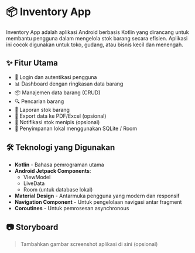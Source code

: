 # 📦 Inventory App

Inventory App adalah aplikasi Android berbasis Kotlin yang dirancang untuk membantu pengguna dalam mengelola stok barang secara efisien. Aplikasi ini cocok digunakan untuk toko, gudang, atau bisnis kecil dan menengah.

## ✨ Fitur Utama

- 🔐 Login dan autentikasi pengguna
- 📊 Dashboard dengan ringkasan data barang
- 📦 Manajemen data barang (CRUD)
- 🔍 Pencarian barang
- 📄 Laporan stok barang
- 📁 Export data ke PDF/Excel (opsional)
- 🔔 Notifikasi stok menipis (opsional)
- 💾 Penyimpanan lokal menggunakan SQLite / Room

## 🛠️ Teknologi yang Digunakan

- **Kotlin** - Bahasa pemrograman utama
- **Android Jetpack Components**:
  - ViewModel
  - LiveData
  - Room (untuk database lokal)
- **Material Design** - Antarmuka pengguna yang modern dan responsif
- **Navigation Component** - Untuk pengelolaan navigasi antar fragment
- **Coroutines** - Untuk pemrosesan asynchronous

## 📷 Storyboard

> Tambahkan gambar screenshot aplikasi di sini (opsional)


